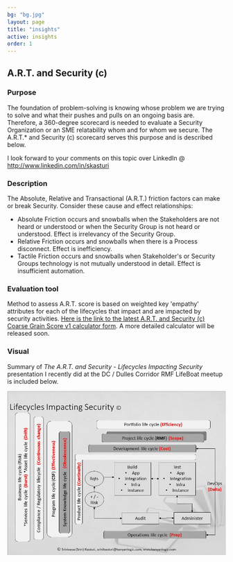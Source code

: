 ```yaml
---
bg: "bg.jpg"
layout: page
title: "insights"
active: insights
order: 1
---
```

## A.R.T. and Security (c)
### Purpose
The foundation of problem-solving is knowing whose problem we are trying to solve and what their pushes and pulls on an ongoing basis are. Therefore, a 360-degree scorecard is needed to evaluate a Security Organization or an SME relatability whom and for whom we secure. The A.R.T.* and Security (c) scorecard serves this purpose and is described below.

I look forward to your comments on this topic over LinkedIn @ <a href="http://www.linkedin.com/in/skasturi">http://www.linkedin.com/in/skasturi</a>

### Description
The Absolute, Relative and Transactional (A.R.T.) friction factors can make or break Security. Consider these cause and effect relationships:
* Absolute Friction occurs and snowballs when the Stakeholders are not heard or understood or when the Security Group is not heard or understood. Effect is irrelevancy of the Security Group.
* Relative Friction occurs and snowballs when there is a Process disconnect. Effect is inefficiency.
* Tactile Friction occurs and snowballs when Stakeholder's or Security Groups technology is not mutually understood in detail. Effect is insufficient automation.

### Evaluation tool
Method to assess A.R.T. score is based on weighted key 'empathy' attributes for each of the lifecycles that impact and are impacted by security activities. <a href="https://forms.office.com/Pages/ResponsePage.aspx?id=sCcL4y7YvESdCVcMcTuu4OIitblMf7hIhnaXAD0Y67FUQk1DUUIxNTFPTDRTMDdMTlkxOEtTVTRIVy4u" target="_blank">Here is the link to the latest A.R.T. and Security (c) Coarse Grain Score v1 calculator form</a>. A more detailed calculator will be released soon.

### Visual
Summary of <i>The A.R.T. and Security - Lifecycles Impacting Security</i> presentation I recently did at the DC / Dulles Corridor RMF LifeBoat meetup is included below.

![A.R.T. and Security - Lifecycle](/assets/images/artlc.jpg)  
